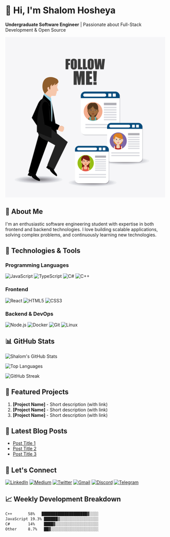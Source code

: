 # 👋 Hi, I'm Shalom Hosheya

**Undergraduate Software Engineer** | Passionate about Full-Stack Development & Open Source

![Profile Banner](assets/image2.jpg)

## 🚀 About Me

I'm an enthusiastic software engineering student with expertise in both frontend and backend technologies. I love building scalable applications, solving complex problems, and continuously learning new technologies.

## 🔧 Technologies & Tools

### Programming Languages
![JavaScript](https://img.shields.io/badge/-JavaScript-F7DF1E?style=flat-square&logo=javascript&logoColor=black)
![TypeScript](https://img.shields.io/badge/-TypeScript-3178C6?style=flat-square&logo=typescript&logoColor=white)
![C#](https://img.shields.io/badge/-C%23-239120?style=flat-square&logo=c-sharp&logoColor=white)
![C++](https://img.shields.io/badge/-C++-00599C?style=flat-square&logo=c%2B%2B&logoColor=white)

### Frontend
![React](https://img.shields.io/badge/-React-61DAFB?style=flat-square&logo=react&logoColor=black)
![HTML5](https://img.shields.io/badge/-HTML5-E34F26?style=flat-square&logo=html5&logoColor=white)
![CSS3](https://img.shields.io/badge/-CSS3-1572B6?style=flat-square&logo=css3&logoColor=white)

### Backend & DevOps
![Node.js](https://img.shields.io/badge/-Node.js-339933?style=flat-square&logo=node.js&logoColor=white)
![Docker](https://img.shields.io/badge/-Docker-2496ED?style=flat-square&logo=docker&logoColor=white)
![Git](https://img.shields.io/badge/-Git-F05032?style=flat-square&logo=git&logoColor=white)
![Linux](https://img.shields.io/badge/-Linux-FCC624?style=flat-square&logo=linux&logoColor=black)

## 📊 GitHub Stats

![Shalom's GitHub Stats](https://github-readme-stats.vercel.app/api?username=yourusername&show_icons=true&theme=radical)

![Top Languages](https://github-readme-stats.vercel.app/api/top-langs/?username=yourusername&layout=compact&theme=radical)

![GitHub Streak](https://github-readme-streak-stats.herokuapp.com/?user=yourusername&theme=radical)

## 🌟 Featured Projects

1. **[Project Name]** - Short description (with link)
2. **[Project Name]** - Short description (with link)
3. **[Project Name]** - Short description (with link)

## 📝 Latest Blog Posts

<!-- If you have a blog -->
- [Post Title 1](link)
- [Post Title 2](link)
- [Post Title 3](link)

## 🤝 Let's Connect

[![LinkedIn](https://img.shields.io/badge/-LinkedIn-0A66C2?style=for-the-badge&logo=linkedin&logoColor=white)](https://www.linkedin.com/in/shalom-hosheya-1a19a42ab/)
[![Medium](https://img.shields.io/badge/-Medium-000000?style=for-the-badge&logo=medium&logoColor=white)](https://medium.com)
[![Twitter](https://img.shields.io/badge/-Twitter-1DA1F2?style=for-the-badge&logo=twitter&logoColor=white)](https://twitter.com)
[![Gmail](https://img.shields.io/badge/-Gmail-EA4335?style=for-the-badge&logo=gmail&logoColor=white)](mailto:example@gmail.com)
[![Discord](https://img.shields.io/badge/-Discord-5865F2?style=for-the-badge&logo=discord&logoColor=white)](https://discord.com)
[![Telegram](https://img.shields.io/badge/-Telegram-26A5E4?style=for-the-badge&logo=telegram&logoColor=white)](https://telegram.com)

## 📈 Weekly Development Breakdown

```text
C++       58%   ████████████████████▓░░░░
JavaScript 19.3% ██████▒░░░░░░░░░░░░░░░░░
C#        14%    ████▓░░░░░░░░░░░░░░░░░░░
Other     8.7%   ██▓░░░░░░░░░░░░░░░░░░░░░
